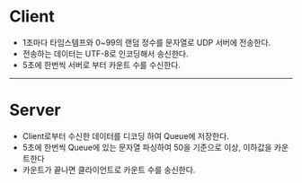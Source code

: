 # Client

- 1초마다 타임스템프와 0~99의 랜덤 정수를 문자열로 UDP 서버에 전송한다.
- 전송하는 데이터는 UTF-8로 인코딩해서 송신한다.
- 5초에 한번씩 서버로 부터 카운트 수를 수신한다.

---

# Server

- Client로부터 수신한 데이터를 디코딩 하여 Queue에 저장한다.
- 5초에 한번씩 Queue에 있는 문자열 파싱하여 50을 기준으로 이상, 이하값을 카운트한다
- 카운트가 끝나면 클라이언트로 카운트 수를 송신한다.


